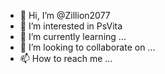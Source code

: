 - 👋 Hi, I’m @Zillion2077
- 👀 I’m interested in PsVita
- 🌱 I’m currently learning ...
- 💞️ I’m looking to collaborate on ...
- 📫 How to reach me ...

<!---
Zillion2077/Zillion2077 is a ✨ special ✨ repository because its `README.md` (this file) appears on your GitHub profile.
You can click the Preview link to take a look at your changes.
--->
